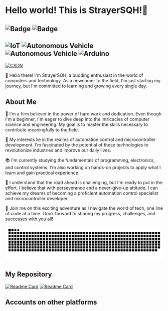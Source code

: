 # Hello world! This is StrayerSQH!👋
![Badge](https://img.shields.io/badge/College%20of%20Computer%20Science%20,%20Sichuan%20University-Ungergrate(2023)-COLOR)  ![Badge](https://img.shields.io/badge/Grade-2-FFA500)
----------------
![IoT](https://img.shields.io/badge/IoT-Projects-critical) ![Autonomous Vehicle](https://img.shields.io/badge/Source%20Seeking-Projects-critical) ![Autonomous Vehicle](https://img.shields.io/badge/Autonomous%20Vehicle-Projects-critical) ![Arduino](https://img.shields.io/badge/Arduino-Skills-yellow)
---------------
[![CSDN](https://img.shields.io/badge/CSDN-StrayerSQH-blue)](https://blog.csdn.net/StrayerSQH)

🚀 Hello there! I'm StrayerSQH, a budding enthusiast in the world of computers and technology. As a newcomer to the field, I'm just starting my journey, but I'm committed to learning and growing every single day.
## About Me
🌱 I'm a firm believer in the power of hard work and dedication. Even though I'm a beginner, I'm eager to dive deep into the intricacies of computer science and engineering. My goal is to master the skills necessary to contribute meaningfully to the field.

🤖 My interests lie in the realms of automation control and microcontroller development. I'm fascinated by the potential of these technologies to revolutionize industries and improve our daily lives.

📚 I'm currently studying the fundamentals of programming, electronics, and control systems. I'm also working on hands-on projects to apply what I learn and gain practical experience.

💪 I understand that the road ahead is challenging, but I'm ready to put in the effort. I believe that with perseverance and a never-give-up attitude, I can achieve my dreams of becoming a proficient automation control specialist and microcontroller developer.

🔧 Join me on this exciting adventure as I navigate the world of tech, one line of code at a time. I look forward to sharing my progress, challenges, and successes with you all!

<picture>
  <source
    media="(prefers-color-scheme: dark)"
    srcset="https://raw.githubusercontent.com/platane/snk/output/github-contribution-grid-snake-dark.svg"
  />
  <source
    media="(prefers-color-scheme: light)"
    srcset="https://raw.githubusercontent.com/platane/snk/output/github-contribution-grid-snake.svg"
  />
  <img
    alt="github contribution grid snake animation"
    src="https://raw.githubusercontent.com/platane/snk/output/github-contribution-grid-snake.svg"
  />
</picture>

## My Repository
[![Readme Card](https://github-readme-stats.vercel.app/api/pin/?username=StrayerSQH&repo=StrayerSQH_Learning&color=dark&show_owner )](https://github.com/StrayerSQH/StrayerSQH_Learning)
     [![Readme Card](https://github-readme-stats.vercel.app/api/pin/?username=StrayerSQH&repo=SCU-Program-Practice&color=dark&show_owner )](https://github.com/StrayerSQH/SCU-Program-Practice)

## Accounts on other platforms


